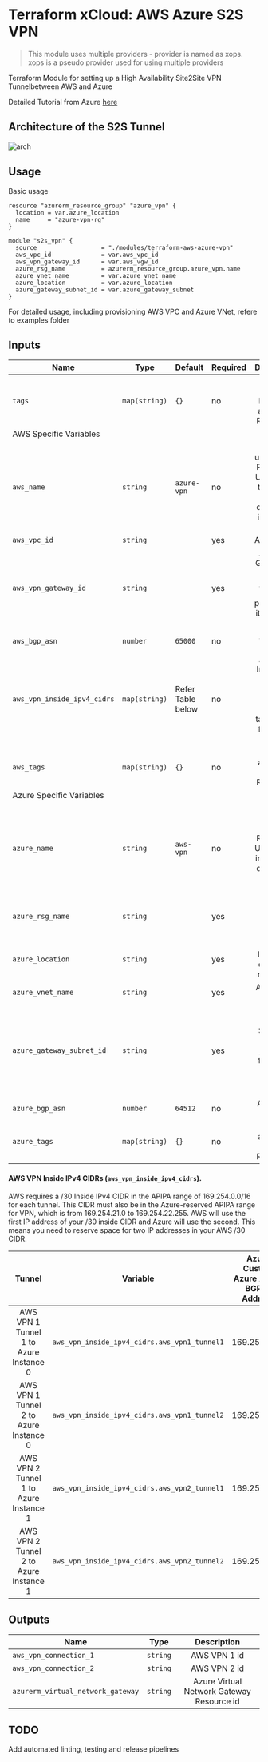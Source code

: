 # Terraform xCloud: AWS Azure S2S VPN
> This module uses multiple providers - provider is named as xops. xops is a pseudo provider used for using multiple providers

Terraform Module for setting up a High Availability Site2Site VPN Tunnelbetween AWS and Azure

Detailed Tutorial from Azure [here](https://learn.microsoft.com/en-us/azure/vpn-gateway/vpn-gateway-howto-aws-bgp)

## Architecture of the S2S Tunnel
![arch](https://assets.xops.sh/github/terraform-xops-modules/terraform-aws-azure-vpn/xcloud-aws-azure.svg)

## Usage
Basic usage

```
resource "azurerm_resource_group" "azure_vpn" {
  location = var.azure_location
  name     = "azure-vpn-rg"
}

module "s2s_vpn" {
  source                  = "./modules/terraform-aws-azure-vpn"
  aws_vpc_id              = var.aws_vpc_id
  aws_vpn_gateway_id      = var.aws_vgw_id
  azure_rsg_name          = azurerm_resource_group.azure_vpn.name
  azure_vnet_name         = var.azure_vnet_name
  azure_location          = var.azure_location
  azure_gateway_subnet_id = var.azure_gateway_subnet
}
```

For detailed usage, including provisioning AWS VPC and Azure VNet, refere to examples folder

## Inputs

| Name                       | Type         | Default            | Required | Description                                                                                 |
|----------------------------|--------------|--------------------|----------|:-------------------------------------------------------------------------------------------:|
|`tags`                      |`map(string)` | `{}`               | no       | Tags to apply to both AWS and Azure Resources.                                              |
| AWS Specific Variables                                                                                                                                                  |
|`aws_name`                  |`string`      | `azure-vpn`        | no       | Name to use on AWS Resources. Using `azure` to indicate the connection is to Azure Cloud.   |
|`aws_vpc_id`                |`string`      |                    | yes      | AWS VPC id                                                                                  |
|`aws_vpn_gateway_id`        |`string`      |                    | yes      | AWS VPN Gateway id. See [examples](./examples/main.tf) for provisioning it using vpc module.|
|`aws_bgp_asn`               |`number`      | `65000`            | no       | AWS BGP ASN.                                                                           |
|`aws_vpn_inside_ipv4_cidrs` |`map(string)` | Refer Table below  | no       | AWS VPN Inside IPv4 CIDRs for both Tunnels. Refer to table below for further details.       |
|`aws_tags`                  |`map(string)` | `{}`               | no       | Tags to apply only to AWS Resources.                                                        |
| Azure Specific Variables                                                                                                  |
|`azure_name`                |`string`      | `aws-vpn`          | no       | Name to use on Azure Resources. Using `aws` to indicate the connection is to AWS Cloud.     |
|`azure_rsg_name`            |`string`      |                    | yes      | Azure Resource Group Name.                                                                  |
|`azure_location`            |`string`      |                    | yes      | Azure location to create the resources.                                                     |
|`azure_vnet_name`           |`string`      |                    | yes      | Azure VNet name.                                                                            |
|`azure_gateway_subnet_id`   |`string`      |                    | yes      | Azure Gateway Subnet id. See [examples](./examples/main.tf) for adding this via VNet module.|
|`azure_bgp_asn`             |`number`      | `64512`            | no       | Azure BGP ASN.                                                                               |
|`azure_tags`                |`map(string)` | `{}`               | no       | Tags to apply only to Azure Resources.                                                      |

#### AWS VPN Inside IPv4 CIDRs (`aws_vpn_inside_ipv4_cidrs`).
AWS requires a /30 Inside IPv4 CIDR in the APIPA range of 169.254.0.0/16 for each tunnel. This CIDR must also be in the Azure-reserved APIPA range for VPN, which is from 169.254.21.0 to 169.254.22.255. AWS will use the first IP address of your /30 inside CIDR and Azure will use the second. This means you need to reserve space for two IP addresses in your AWS /30 CIDR.

| Tunnel                                 | Variable                                   | Azure Custom Azure APIPA BGP IP Address | AWS BGP Peer IP Address | AWS Inside IPv4 CIDR |
|:--------------------------------------:|:------------------------------------------:|:---------------------------------------:|:-----------------------:|:--------------------:|
| AWS VPN 1 Tunnel 1 to Azure Instance 0 |`aws_vpn_inside_ipv4_cidrs.aws_vpn1_tunnel1`| 169.254.21.2                            | 169.254.21.1            | 169.254.21.0/30      |
| AWS VPN 1 Tunnel 2 to Azure Instance 0 |`aws_vpn_inside_ipv4_cidrs.aws_vpn1_tunnel2`| 169.254.22.2	                          | 169.254.22.1	          | 169.254.22.0/30      |
| AWS VPN 2 Tunnel 1 to Azure Instance 1 |`aws_vpn_inside_ipv4_cidrs.aws_vpn2_tunnel1`| 169.254.21.6	                          | 169.254.21.5	          | 169.254.21.4/30      |
| AWS VPN 2 Tunnel 2 to Azure Instance 1 |`aws_vpn_inside_ipv4_cidrs.aws_vpn2_tunnel2`| 169.254.22.6	                          | 169.254.22.5	          | 169.254.22.4/30      |

## Outputs
| Name                            | Type     | Description                                   |
|---------------------------------|----------|:---------------------------------------------:|
|`aws_vpn_connection_1`           |`string`  | AWS VPN 1 id                                  |
|`aws_vpn_connection_2`           |`string`  | AWS VPN 2 id                                  |
|`azurerm_virtual_network_gateway`|`string`  | Azure Virtual Network Gateway Resource id     |

## TODO
Add automated linting, testing and release pipelines
